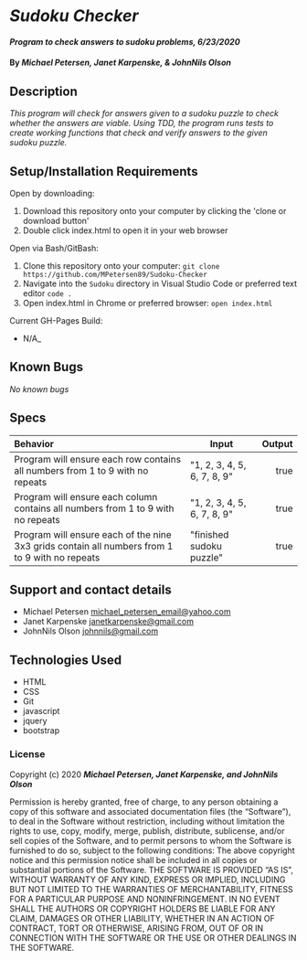 # _Sudoku Checker_

#### _Program to check answers to sudoku problems, 6/23/2020_

#### By _Michael Petersen, Janet Karpenske, & JohnNils Olson_


## Description

_This program will check for answers given to a sudoku puzzle to check whether the answers are viable. Using TDD, the program runs tests to create working functions that check and verify answers to the given sudoku puzzle._

## Setup/Installation Requirements


Open by downloading:
1. Download this repository onto your computer by clicking the 'clone or download button'
2. Double click index.html to open it in your web browser

Open via Bash/GitBash:
1. Clone this repository onto your computer:
`git clone https://github.com/MPetersen89/Sudoku-Checker`
2. Navigate into the `Sudoku` directory in Visual Studio Code or preferred text editor
`code .`
3. Open index.html in Chrome or preferred browser:
`open index.html`

Current GH-Pages Build:
* N/A_

## Known Bugs

_No known bugs_

## Specs 

| Behavior    | Input | Output |
| :---------- | ----- | -----: |
| Program will ensure each row contains all numbers from 1 to 9 with no repeats | "1, 2, 3, 4, 5, 6, 7, 8, 9" | true |
| Program will ensure each column contains all numbers from 1 to 9 with no repeats | "1, 2, 3, 4, 5, 6, 7, 8, 9" | true |
| Program will ensure each of the nine 3x3 grids contain all numbers from 1 to 9 with no repeats | "finished sudoku puzzle" | true



## Support and contact details

* Michael Petersen <michael_petersen_email@yahoo.com>
* Janet Karpenske <janetkarpenske@gmail.com>
* JohnNils Olson <johnnils@gmail.com>

## Technologies Used

* HTML
* CSS
* Git
* javascript
* jquery
* bootstrap

### License

Copyright (c) 2020 **_Michael Petersen, Janet Karpenske, and JohnNils Olson_**

Permission is hereby granted, free of charge, to any person obtaining a copy of this software and associated documentation files (the “Software”), to deal in the Software without restriction, including without limitation the rights to use, copy, modify, merge, publish, distribute, sublicense, and/or sell copies of the Software, and to permit persons to whom the Software is furnished to do so, subject to the following conditions:
The above copyright notice and this permission notice shall be included in all copies or substantial portions of the Software.
THE SOFTWARE IS PROVIDED “AS IS”, WITHOUT WARRANTY OF ANY KIND, EXPRESS OR IMPLIED, INCLUDING BUT NOT LIMITED TO THE WARRANTIES OF MERCHANTABILITY, FITNESS FOR A PARTICULAR PURPOSE AND NONINFRINGEMENT. IN NO EVENT SHALL THE AUTHORS OR COPYRIGHT HOLDERS BE LIABLE FOR ANY CLAIM, DAMAGES OR OTHER LIABILITY, WHETHER IN AN ACTION OF CONTRACT, TORT OR OTHERWISE, ARISING FROM, OUT OF OR IN CONNECTION WITH THE SOFTWARE OR THE USE OR OTHER DEALINGS IN THE SOFTWARE.